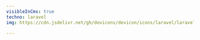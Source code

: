 ```yaml
---
visibleInCms: true
techno: laravel
img: https://cdn.jsdelivr.net/gh/devicons/devicon/icons/laravel/laravel-original.svg

---
```

